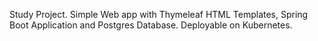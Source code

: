 Study Project. Simple Web app with Thymeleaf HTML Templates, Spring Boot Application and Postgres Database. Deployable on Kubernetes.

